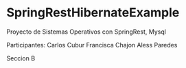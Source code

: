 # SpringRestHibernateExample
Proyecto de Sistemas Operativos con SpringRest, Mysql

Participantes:
Carlos Cubur
Francisca Chajon
Aless Paredes

Seccion B

